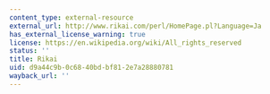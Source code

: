 ```yaml
---
content_type: external-resource
external_url: http://www.rikai.com/perl/HomePage.pl?Language=Ja
has_external_license_warning: true
license: https://en.wikipedia.org/wiki/All_rights_reserved
status: ''
title: Rikai
uid: d9a44c9b-0c68-40bd-bf81-2e7a28880781
wayback_url: ''
---
```

